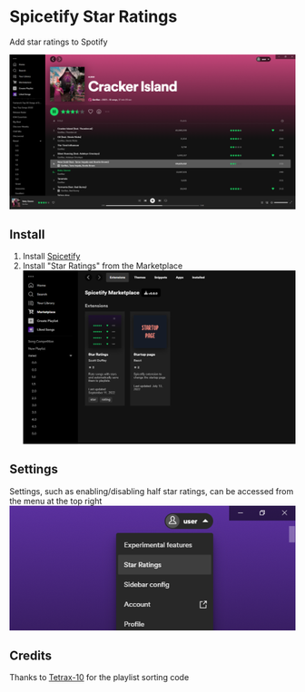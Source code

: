 # Spicetify Star Ratings

Add star ratings to Spotify

![Screenshot](screenshot.png)

## Install

1. Install [Spicetify](https://spicetify.app)
2. Install "Star Ratings" from the Marketplace
   ![Install](install.png)

## Settings

Settings, such as enabling/disabling half star ratings, can be accessed from the menu at the top right
![Settings](settings.png)

## Credits

Thanks to [Tetrax-10](https://github.com/Tetrax-10) for the playlist sorting code